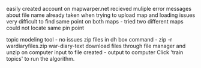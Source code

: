 easily created account on mapwarper.net
recieved muliple error messages about file name already taken when trying to upload map and loading issues
very difficult to find same point on both maps - tried two different maps could not locate same pin point


topic modeling tool - no issues 
zip files in dh box command - zip -r wardiaryfiles.zip war-diary-text
download files through file manager and unzip on computer
input to file created - output to computer
Click 'train topics' to run the algorithm.
